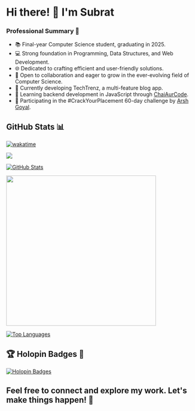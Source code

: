 # Hi there! 👋 I'm Subrat

### Professional Summary 🚀

- 📚 Final-year Computer Science student, graduating in 2025.
- 💻 Strong foundation in Programming, Data Structures, and Web Development.
- 🌐 Dedicated to crafting efficient and user-friendly solutions.
- 🤝 Open to collaboration and eager to grow in the ever-evolving field of Computer Science.
- 🚧 Currently developing TechTrenz, a multi-feature blog app.
- 🌱 Learning backend development in JavaScript through [ChaiAurCode](https://www.youtube.com/playlist?list=PLu71SKxNbfoBGh_8p_NS-ZAh6v7HhYqHW).
- 🎯 Participating in the #CrackYourPlacement 60-day challenge by [Arsh Goyal](https://www.linkedin.com/in/arshgoyal/).

## GitHub Stats 📊

<p align="center">

[![wakatime](https://wakatime.com/badge/user/018ba461-68a2-4d6c-9719-85ec92fc26f2.svg)](https://wakatime.com/@018ba461-68a2-4d6c-9719-85ec92fc26f2)

![](https://komarev.com/ghpvc/?username=Subrat29&color=green)
  
[![GitHub Stats](https://github-readme-stats.vercel.app/api?username=Subrat29&count_private=true&include_all_commits=true&show_icons=true&title_color=007bff&text_color=e7e7e7&icon_color=007bff&bg_color=171c28)](https://github.com/Subrat29)

<img src="https://github-readme-streak-stats.herokuapp.com?user=Subrat29&theme=dark" width="400">

[![Top Languages](https://github-readme-stats.vercel.app/api/top-langs/?username=Subrat29&layout=compact&title_color=007bff&text_color=e7e7e7&icon_color=007bff&bg_color=171c28)](https://github.com/Subrat29)
</p>

## 🏆 Holopin Badges 🌟

[![Holopin Badges](https://holopin.me/subrat29)](https://holopin.io/@subrat29)

## Feel free to connect and explore my work. Let's make things happen! 🚀
